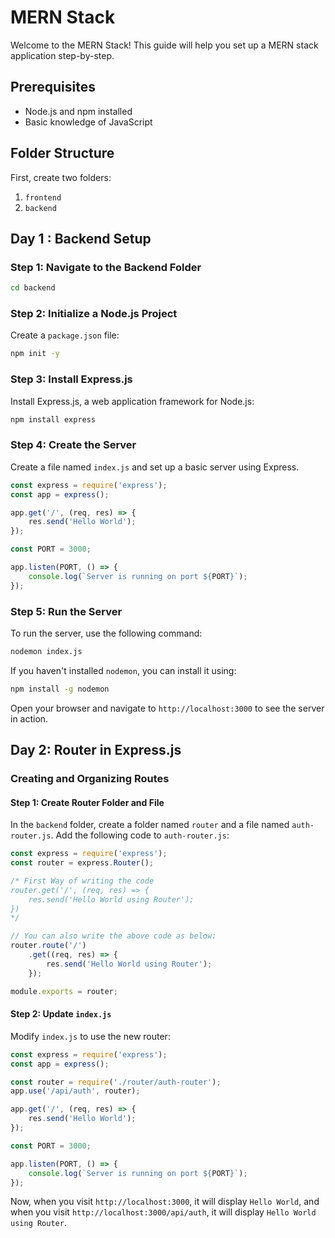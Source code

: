 # MERN Stack

Welcome to the MERN Stack! This guide will help you set up a MERN stack application step-by-step.

## Prerequisites
- Node.js and npm installed
- Basic knowledge of JavaScript

## Folder Structure
First, create two folders:
1. `frontend`
2. `backend`

## Day 1 : Backend Setup

### Step 1: Navigate to the Backend Folder
```bash
cd backend
```

### Step 2: Initialize a Node.js Project
Create a `package.json` file:
```bash
npm init -y
```

### Step 3: Install Express.js
Install Express.js, a web application framework for Node.js:
```bash
npm install express
```

### Step 4: Create the Server
Create a file named `index.js` and set up a basic server using Express.

```js
const express = require('express');
const app = express();

app.get('/', (req, res) => {
    res.send('Hello World');
});

const PORT = 3000;

app.listen(PORT, () => {
    console.log(`Server is running on port ${PORT}`);
});
```

### Step 5: Run the Server
To run the server, use the following command:
```bash
nodemon index.js
```

If you haven't installed `nodemon`, you can install it using:
```bash
npm install -g nodemon
```

Open your browser and navigate to `http://localhost:3000` to see the server in action.

## Day 2: Router in Express.js

### Creating and Organizing Routes

#### Step 1: Create Router Folder and File
In the `backend` folder, create a folder named `router` and a file named `auth-router.js`. Add the following code to `auth-router.js`:

```js
const express = require('express');
const router = express.Router();

/* First Way of writing the code
router.get('/', (req, res) => {
    res.send('Hello World using Router');
})
*/

// You can also write the above code as below:
router.route('/')
    .get((req, res) => {
        res.send('Hello World using Router');
    });

module.exports = router;
```

#### Step 2: Update `index.js`
Modify `index.js` to use the new router:

```js
const express = require('express');
const app = express();

const router = require('./router/auth-router');
app.use('/api/auth', router);

app.get('/', (req, res) => {
    res.send('Hello World');
});

const PORT = 3000;

app.listen(PORT, () => {
    console.log(`Server is running on port ${PORT}`);
});
```

Now, when you visit `http://localhost:3000`, it will display `Hello World`, and when you visit `http://localhost:3000/api/auth`, it will display `Hello World using Router`.

